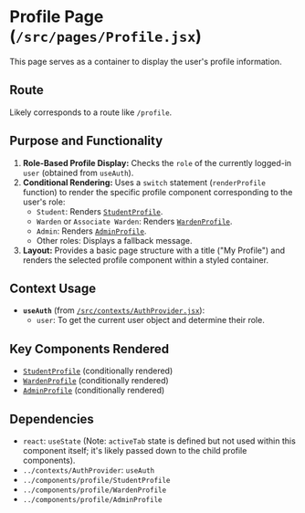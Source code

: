 # Profile Page (`/src/pages/Profile.jsx`)

This page serves as a container to display the user's profile information.

## Route

Likely corresponds to a route like `/profile`.

## Purpose and Functionality

1.  **Role-Based Profile Display:** Checks the `role` of the currently logged-in `user` (obtained from `useAuth`).
2.  **Conditional Rendering:** Uses a `switch` statement (`renderProfile` function) to render the specific profile component corresponding to the user's role:
    - `Student`: Renders [`StudentProfile`](../components/profile/StudentProfile.md).
    - `Warden` or `Associate Warden`: Renders [`WardenProfile`](../components/profile/WardenProfile.md).
    - `Admin`: Renders [`AdminProfile`](../components/profile/AdminProfile.md).
    - Other roles: Displays a fallback message.
3.  **Layout:** Provides a basic page structure with a title ("My Profile") and renders the selected profile component within a styled container.

## Context Usage

- **`useAuth`** (from [`/src/contexts/AuthProvider.jsx`](../contexts/AuthProvider.md)):
  - `user`: To get the current user object and determine their role.

## Key Components Rendered

- [`StudentProfile`](../components/profile/StudentProfile.md) (conditionally rendered)
- [`WardenProfile`](../components/profile/WardenProfile.md) (conditionally rendered)
- [`AdminProfile`](../components/profile/AdminProfile.md) (conditionally rendered)

## Dependencies

- `react`: `useState` (Note: `activeTab` state is defined but not used within this component itself; it's likely passed down to the child profile components).
- `../contexts/AuthProvider`: `useAuth`
- `../components/profile/StudentProfile`
- `../components/profile/WardenProfile`
- `../components/profile/AdminProfile`
